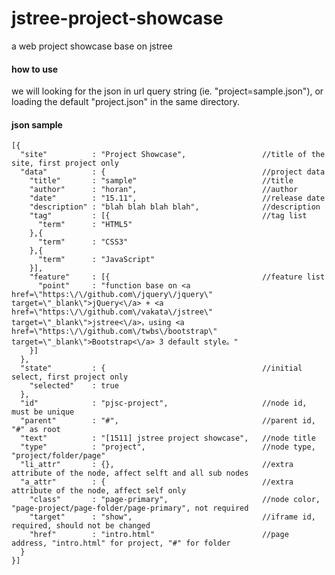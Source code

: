 # jstree-project-showcase
a web project showcase base on jstree

#### how to use
we will looking for the json in url query string (ie. "project=sample.json"), or loading the default "project.json" in the same directory.

#### json sample

	[{
	  "site"          : "Project Showcase",                 //title of the site, first project only
	  "data"          : {                                   //project data
	    "title"       : "sample"	                        //title
	    "author"      : "horan",                            //author
	    "date"        : "15.11",                            //release date
	    "description" : "blah blah blah blah",              //description
	    "tag"         : [{                                  //tag list
	      "term"      : "HTML5"
		},{
	      "term"      : "CSS3"
		},{
	      "term"      : "JavaScript"
	    }],
	    "feature"     : [{                                  //feature list
	      "point"     : "function base on <a href=\"https:\/\/github.com\/jquery\/jquery\" target=\"_blank\">jQuery<\/a> + <a href=\"https:\/\/github.com\/vakata\/jstree\" target=\"_blank\">jstree<\/a>，using <a href=\"https:\/\/github.com\/twbs\/bootstrap\" target=\"_blank\">Bootstrap<\/a> 3 default style。"
	    }]
	  },
	  "state"         : {                                   //initial select, first project only
	    "selected"    : true
	  },
	  "id"            : "pjsc-project",                     //node id, must be unique
	  "parent"        : "#",                                //parent id, "#" as root
	  "text"          : "[1511] jstree project showcase",   //node title
	  "type"          : "project",                          //node type, "project/folder/page"
	  "li_attr"       : {},                                 //extra attribute of the node, affect selft and all sub nodes
	  "a_attr"        : {                                   //extra attribute of the node, affect self only
	    "class"       : "page-primary",                     //node color, "page-project/page-folder/page-primary", not required
	    "target"      : "show",                             //iframe id, required, should not be changed
	    "href"        : "intro.html"                        //page address, "intro.html" for project, "#" for folder
	  }
	}]
